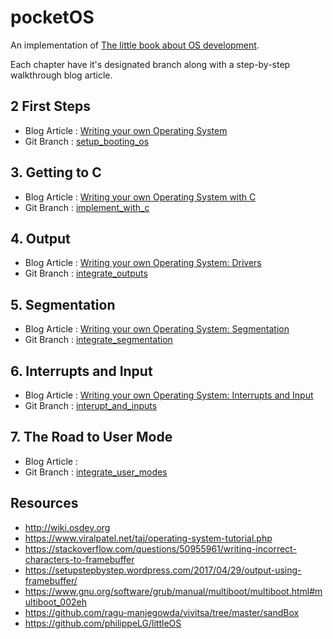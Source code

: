 # pocketOS
An implementation of [The little book about OS development](http://littleosbook.github.io/).

Each chapter have it's designated branch along with a step-by-step walkthrough blog article.

## 2 First Steps
* Blog Article : [Writing your own Operating System](https://hasinisama.medium.com/building-your-own-operating-system-980a4498104)
* Git Branch : [setup_booting_os](https://github.com/HasiniSama/pocketOS/tree/setup_booting_os)

## 3. Getting to C
* Blog Article : [Writing your own Operating System with C](https://hasinisama.medium.com/building-your-own-operating-system-2-e66425adb084)
* Git Branch : [implement_with_c](https://github.com/HasiniSama/pocketOS/tree/implement_with_c)

## 4. Output
* Blog Article : [Writing your own Operating System: Drivers](https://hasinisama.medium.com/building-your-own-operating-system-drivers-8adfc889398b)
* Git Branch : [integrate_outputs](https://github.com/HasiniSama/pocketOS/tree/integrate_outputs)

## 5. Segmentation
* Blog Article : [Writing your own Operating System: Segmentation](https://medium.com/codex/writing-your-own-operating-system-segmentation-61351ecaa1bd)
* Git Branch : [integrate_segmentation](https://github.com/HasiniSama/pocketOS/tree/integrate_segmentation)

## 6. Interrupts and Input
* Blog Article : [Writing your own Operating System: Interrupts and Input](https://hasinisama.medium.com/writing-your-own-operating-system-interrupts-and-input-b6dfae970767)
* Git Branch : [interupt_and_inputs](https://github.com/HasiniSama/pocketOS/tree/interupt_and_inputs)

## 7. The Road to User Mode
* Blog Article :
* Git Branch : [integrate_user_modes](https://github.com/HasiniSama/pocketOS/tree/integrate_user_modes)


## Resources
* http://wiki.osdev.org
* https://www.viralpatel.net/taj/operating-system-tutorial.php
* https://stackoverflow.com/questions/50955961/writing-incorrect-characters-to-framebuffer
* https://setupstepbystep.wordpress.com/2017/04/29/output-using-framebuffer/
* https://www.gnu.org/software/grub/manual/multiboot/multiboot.html#multiboot_002eh
* https://github.com/ragu-manjegowda/vivitsa/tree/master/sandBox
* https://github.com/philippeLG/littleOS
